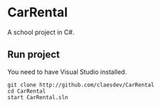 # CarRental
A school project in C#.

## Run project
You need to have Visual Studio installed.
```
git clone http://github.com/claesdev/CarRental
cd CarRental
start CarRental.sln
```
